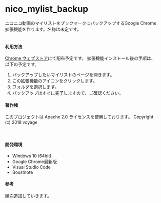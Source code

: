 # nico_mylist_backup
ニコニコ動画のマイリストをブックマークにバックアップするGoogle Chrome拡張機能を作ります。名称は未定です。
<br><br>

#### 利用方法
[Chrome ウェブストア](https://chrome.google.com/webstore/category/extensions?hl=ja)にて配布予定です。
拡張機能インストール後の手順は、以下の予定です。

1. バックアップしたいマイリストのページを開きます。
2. この拡張機能のアイコンをクリックします。
3. フォルダを選択します。
4. バックアップはすぐに完了しますので、ご確認ください。


#### 著作権
このプロジェクトは Apache 2.0 ライセンスを使用しております。
Copyright (c) 2018 voyage
<br><br><br>


#### 開発環境
- Windows 10 (64bit)
- Google Chrome最新版
- Visual Studio Code
- Boostnote


#### 参考
順次追加していきます。
<br><br><br>
